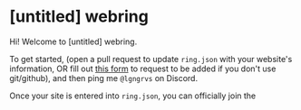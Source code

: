 # [untitled] webring

Hi! Welcome to [untitled] webring.

To get started, (open a pull request to update `ring.json` with your website's information, OR fill out [this form](https://forms.gle/7HMFzwRjA1tAczK16) to request to be added if you don't use git/github), and then ping me `@lgngrvs` on Discord.

Once your site is entered into `ring.json`, you can officially join the